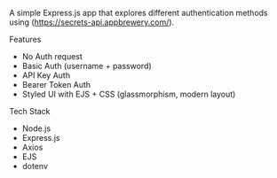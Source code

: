 A simple Express.js app that explores different authentication methods using (https://secrets-api.appbrewery.com/).

Features

- No Auth request
- Basic Auth (username + password)
- API Key Auth
- Bearer Token Auth
- Styled UI with EJS + CSS (glassmorphism, modern layout)

Tech Stack

- Node.js
- Express.js
- Axios
- EJS
- dotenv
